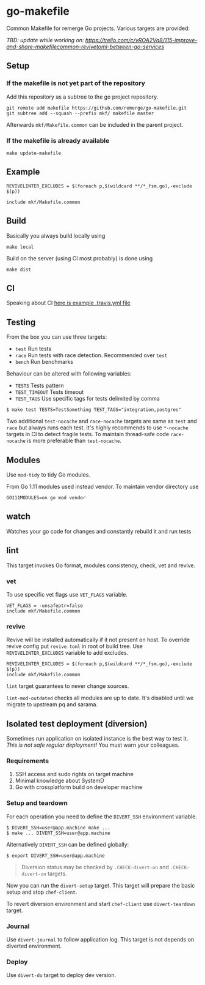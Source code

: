 # go-makefile

Common Makefile for remerge Go projects. Various targets are provided:

*TBD: update while working on: https://trello.com/c/vROA2Va8/115-improve-and-share-makefilecommon-revivetoml-between-go-services*

## Setup

### If the makefile is not yet part of the repository

Add this repository as a subtree to the go project repository.

```
git remote add makefile https://github.com/remerge/go-makefile.git
git subtree add --squash --prefix mkf/ makefile master
```
Afterwards `mkf/Makefile.common` can be included in the parent project.

### If the makefile is already available

`make update-makefile`

## Example

```
REVIVELINTER_EXCLUDES = $(foreach p,$(wildcard **/*_fsm.go),-exclude $(p))

include mkf/Makefile.common
```

## Build

Basically you always build locally using

```
make local
```

Build on the server (using CI most probably) is done using

```
make dist
```

## CI

Speaking about CI [here is example .travis.yml file](https://github.com/remerge/go-makefile/blob/master/travis.yaml)


## Testing

From the box you can use three targets:

- `test` Run tests
- `race` Run tests with race detection. Recommended over `test`
- `bench` Run benchmarks

Behaviour can be altered with following variables:

- `TESTS` Tests pattern
- `TEST_TIMEOUT` Tests timeout
- `TEST_TAGS` Use specific tags for tests delimited by comma

```
$ make test TESTS=TestSomething TEST_TAGS="integration,postgres"
```

Two additional `test-nocache` and `race-nocache` targets are same as `test` and
`race` but always runs each test. It's highly recommends to use `*-nocache` 
targets in CI to detect fragile tests. To maintain thread-safe code 
`race-nocache` is more preferable than `test-nocache`.

## Modules

Use `mod-tidy` to tidy Go modules.

From Go 1.11 modules used instead vendor. To maintain vendor directory use

```
GO111MODULES=on go mod vendor
```

## watch

Watches your go code for changes and constantly rebuild it and run tests

## lint

This target invokes Go format, modules consistency, check, vet and revive.

### vet

To use specific vet flags use `VET_FLAGS` variable.

```
VET_FLAGS = -unsafeptr=false
include mkf/Makefile.common
``` 

### revive

Revive will be installed automatically if it not present on host. To 
override revive config put `revive.toml` in root of build tree. 
Use `REVIVELINTER_EXCLUDES` variable to add excludes.

```
REVIVELINTER_EXCLUDES = $(foreach p,$(wildcard **/*_fsm.go),-exclude $(p))
include mkf/Makefile.common
```

`lint` target guarantees to never change sources.

`lint-mod-outdated` checks all modules are up to date. It's disabled until 
we migrate to upstream pq and sarama.

## Isolated test deployment (diversion)

Sometimes run application on isolated instance is the best way to test it. *This is
not safe regular deployment!* You must warn your colleagues.

### Requirements

1. SSH access and sudo rights on target machine
1. Minimal knowledge about SystemD
1. Go with crossplatform build on developer machine

### Setup and teardown

For each operation you need to define the `DIVERT_SSH` environment variable.

```shell
$ DIVERT_SSH=user@app.machine make ...
$ make ... DIVERT_SSH=user@app.machine
```

Alternatively `DIVERT_SSH` can be defined globally:

```shell
$ export DIVERT_SSH=user@app.machine
```

> Diversion status may be checked by `.CHECK-divert-on` and
  `.CHECK-divert-on` targets.

Now you can run the `divert-setup` target. This target will prepare the basic setup and
stop `chef-client`.

To revert diversion environment and start `chef-client` use `divert-teardown` target.

### Journal

Use `divert-journal` to follow application log. This target is not depends on
diverted environment.

### Deploy

Use `divert-do` target to deploy dev version.
